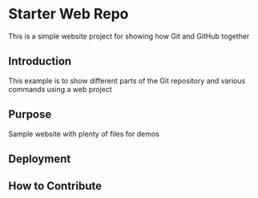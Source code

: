 # Starter Web Repo

This is a simple website project for showing how Git and GitHub together

## Introduction

This example is to show different parts of the Git repository and various commands using a web project

## Purpose

Sample website with plenty of files for demos

## Deployment


## How to Contribute 